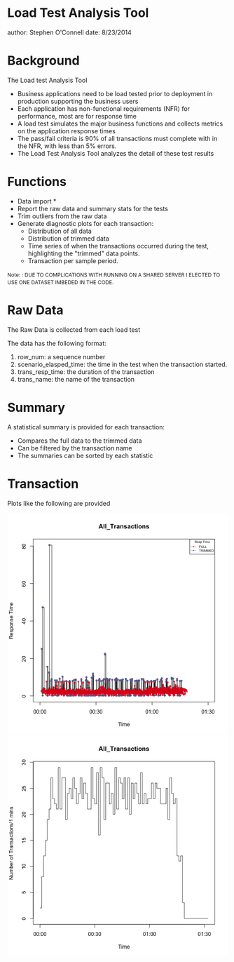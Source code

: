 Load Test Analysis Tool
========================================================
author: Stephen O'Connell
date: 8/23/2014

Background
========================================================

The Load test Analysis Tool

- Business applications need to be load tested prior to deployment in production supporting the business users
- Each application has non-functional requirements (NFR) for performance, most are for response time
- A load test simulates the major business functions and collects metrics on the application response times
- The pass/fail criteria is 90% of all transactions must complete with in the NFR, with less than 5% errors.
- The Load Test Analysis Tool analyzes the detail of these test results

Functions
========================================================

* Data import *
* Report the raw data and summary stats for the tests
* Trim outliers from the raw data
* Generate diagnostic plots for each transaction:
    + Distribution of all data
    + Distribution of trimmed data
    + Time series of when the transactions occurred during the test, highlighting the "trimmed" data points.
    + Transaction per sample period.

<small>Note: : DUE TO COMPLICATIONS WITH RUNNING ON A SHARED SERVER I ELECTED TO USE ONE DATASET IMBEDED IN THE CODE. </small>


Raw Data
========================================================
The Raw Data is collected from each load test

The data has the following format:

1. row_num: a sequence number
2. scenario_elasped_time: the time in the test when the transaction started.
3. trans_resp_time:  the duration of the transaction
4. trans_name: the name of the transaction

Summary
========================================================

A statistical summary is provided for each transaction:

- Compares the full data to the trimmed data
- Can be filtered by the transaction name
- The summaries can be sorted by each statistic

Transaction
========================================================
Plots like the following are provided

![plot of chunk unnamed-chunk-2](loadtest_presentation-figure/unnamed-chunk-21.png) ![plot of chunk unnamed-chunk-2](loadtest_presentation-figure/unnamed-chunk-22.png) 
